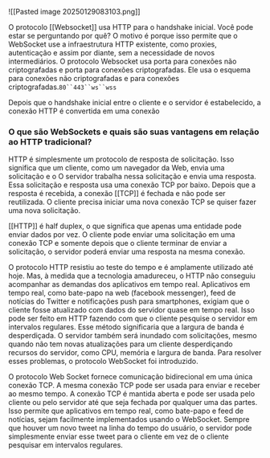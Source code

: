 ![[Pasted image 20250129083103.png]]

O protocolo [[Websocket]] usa HTTP para o handshake inicial. Você pode estar se perguntando por quê? O motivo é porque isso permite que o WebSocket use a infraestrutura HTTP existente, como proxies, autenticação e assim por diante, sem a necessidade de novos intermediários. O protocolo Websocket usa porta para conexões não criptografadas e porta para conexões criptografadas. Ele usa o esquema para conexões não criptografadas e para conexões criptografadas.`80``443``ws``wss`

Depois que o handshake inicial entre o cliente e o servidor é estabelecido, a conexão HTTP é convertida em uma conexão
### O que são WebSockets e quais são suas vantagens em relação ao HTTP tradicional?[](https://golangbot.com/go-websocket-server/#what-are-websockets-and-what-are-their-advantages-over-traditional-http)

HTTP é simplesmente um protocolo de resposta de solicitação. Isso significa que um cliente, como um navegador da Web, envia uma solicitação e o O servidor trabalha nessa solicitação e envia uma resposta. Essa solicitação e resposta usa uma conexão TCP por baixo. Depois que a resposta é recebida, a conexão [[TCP]] é fechada e não pode ser reutilizada. O cliente precisa iniciar uma nova conexão TCP se quiser fazer uma nova solicitação.

[[HTTP]] é half duplex, o que significa que apenas uma entidade pode enviar dados por vez. O cliente pode enviar uma solicitação em uma conexão TCP e somente depois que o cliente terminar de enviar a solicitação, o servidor poderá enviar uma resposta na mesma conexão.

O protocolo HTTP resistiu ao teste do tempo e é amplamente utilizado até hoje. Mas, à medida que a tecnologia amadureceu, o HTTP não conseguiu acompanhar as demandas dos aplicativos em tempo real. Aplicativos em tempo real, como bate-papo na web (facebook messenger), feed de notícias do Twitter e notificações push para smartphones, exigiam que o cliente fosse atualizado com dados do servidor quase em tempo real. Isso pode ser feito em HTTP fazendo com que o cliente pesquise o servidor em intervalos regulares. Esse método significaria que a largura de banda é desperdiçada. O servidor também será inundado com solicitações, mesmo quando não tem novas atualizações para um cliente desperdiçando recursos do servidor, como CPU, memória e largura de banda. Para resolver esses problemas, o protocolo WebSocket foi introduzido.

O protocolo Web Socket fornece comunicação bidirecional em uma única conexão TCP. A mesma conexão TCP pode ser usada para enviar e receber ao mesmo tempo. A conexão TCP é mantida aberta e pode ser usada pelo cliente ou pelo servidor até que seja fechada por qualquer uma das partes. Isso permite que aplicativos em tempo real, como bate-papo e feed de notícias, sejam facilmente implementados usando o WebSocket. Sempre que houver um novo tweet na linha do tempo do usuário, o servidor pode simplesmente enviar esse tweet para o cliente em vez de o cliente pesquisar em intervalos regulares.